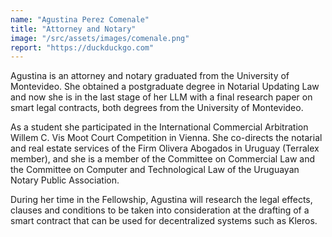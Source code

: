 ```yaml
---
name: "Agustina Perez Comenale"
title: "Attorney and Notary"
image: "/src/assets/images/comenale.png"
report: "https://duckduckgo.com"
---
```


Agustina is an attorney and notary graduated from the University of Montevideo. She obtained a postgraduate degree in Notarial Updating Law and now she is in the last stage of her LLM with a final research paper on smart legal contracts, both degrees from the University of Montevideo.

As a student she participated in the International Commercial Arbitration Willem C. Vis Moot Court Competition in Vienna. She co-directs the notarial and real estate services of the Firm Olivera Abogados in Uruguay (Terralex member), and she is a member of the Committee on Commercial Law and the Committee on Computer and Technological Law of the Uruguayan Notary Public Association.

During her time in the Fellowship, Agustina will research the legal effects, clauses and conditions to be taken into consideration at the drafting of a smart contract that can be used for decentralized systems such as Kleros.
